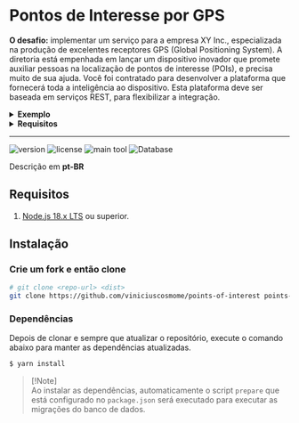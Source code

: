 # Pontos de Interesse por GPS

**O desafio:** implementar um serviço para a empresa XY Inc., especializada na produção de excelentes receptores
GPS (Global Positioning System).
A diretoria está empenhada em lançar um dispositivo inovador que promete auxiliar pessoas na localização de pontos de
interesse (POIs), e precisa muito de sua ajuda.
Você foi contratado para desenvolver a plataforma que fornecerá toda a inteligência ao dispositivo. Esta plataforma deve
ser baseada em serviços REST, para flexibilizar a integração.

<details>
<summary><strong>Exemplo</strong></summary>

---

Considere a seguinte base de dados de POIs:

- 'Lanchonete' (x=27, y=12)
- 'Posto' (x=31, y=18)
- 'Joalheria' (x=15, y=12)
- 'Floricultura' (x=19, y=21)
- 'Pub' (x=12, y=8)
- 'Supermercado' (x=23, y=6)
- 'Churrascaria' (x=28, y=2)

Dado o ponto de referência (x=20, y=10) indicado pelo receptor GPS, e uma distância máxima de 10 metros, o serviço deve
retornar os seguintes POIs:

- Lanchonete
- Joalheria
- Pub
- Supermercado

</details>

<details>
<summary><strong>Requisitos</strong></summary>

---

- [x] Cadastrar pontos de interesse, com 03 atributos: nome do POI, coordenada X (inteiro não negativo) e coordenada Y (inteiro não negativo).
- [x] Os POIs devem ser armazenados em uma base de dados.
- [x] Listar todos os POIs cadastrados.
- [x] Listar os POIs por proximidade. Este serviço receberá uma coordenada X e uma coordenada Y, especificando um ponto de referência, bem como uma  distância máxima (d-max) em metros. O serviço deverá retornar todos os POIs da base de dados que estejam a uma distância menor ou igual a d-max a partir do ponto de referência.

</details>

---

![version](https://img.shields.io/github/package-json/v/viniciuscosmome/points-of-interest?style=flat-square&labelColor=f2f2f2&color=white)
![license](https://img.shields.io/github/license/viniciuscosmome/points-of-interest?style=flat-square&labelColor=f2f2f2&color=white)
![main tool](https://img.shields.io/badge/Nest_JS-f2f2f2?logo=nestjs&logoColor=db1737&style=flat-square)
![Database](https://img.shields.io/badge/SQLite-3684e3?logo=sqlite&logoColor=f2f2f2&style=flat-square)

Descrição em <strong>pt-BR</strong>

## Requisitos
1. [Node.js 18.x LTS](https://nodejs.org/en) ou superior.

## Instalação

### Crie um fork e então clone

```bash
# git clone <repo-url> <dist>
git clone https://github.com/viniciuscosmome/points-of-interest points-of-interest
```

### Dependências

Depois de clonar e sempre que atualizar o repositório, execute o comando abaixo para manter as dependências atualizadas.

```bash
$ yarn install
```

> [!Note]\
> Ao instalar as dependências, automaticamente o script `prepare` que está configurado no `package.json` será executado para executar as migrações do banco de dados.
